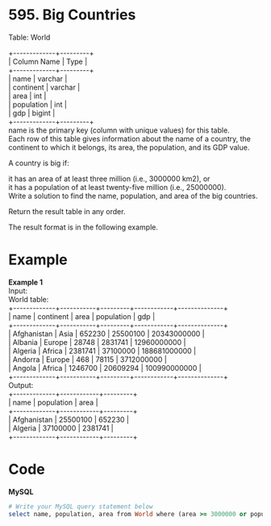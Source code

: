 # 595. Big Countries
Table: World  

+-------------+---------+  
| Column Name | Type    |  
+-------------+---------+  
| name        | varchar |  
| continent   | varchar |  
| area        | int     |  
| population  | int     |  
| gdp         | bigint  |  
+-------------+---------+  
name is the primary key (column with unique values) for this table.  
Each row of this table gives information about the name of a country, the continent to which it belongs, its area, the population, and its GDP value.  
 

A country is big if:  

it has an area of at least three million (i.e., 3000000 km2), or  
it has a population of at least twenty-five million (i.e., 25000000).  
Write a solution to find the name, population, and area of the big countries.  

Return the result table in any order.  

The result format is in the following example.  

 
# Example
**Example 1**  
Input:  
World table:  
+-------------+-----------+---------+------------+--------------+  
| name        | continent | area    | population | gdp          |  
+-------------+-----------+---------+------------+--------------+  
| Afghanistan | Asia      | 652230  | 25500100   | 20343000000  |  
| Albania     | Europe    | 28748   | 2831741    | 12960000000  |  
| Algeria     | Africa    | 2381741 | 37100000   | 188681000000 |  
| Andorra     | Europe    | 468     | 78115      | 3712000000   |  
| Angola      | Africa    | 1246700 | 20609294   | 100990000000 |  
+-------------+-----------+---------+------------+--------------+  
Output:   
+-------------+------------+---------+  
| name        | population | area    |  
+-------------+------------+---------+  
| Afghanistan | 25500100   | 652230  |  
| Algeria     | 37100000   | 2381741 |  
+-------------+------------+---------+  

# Code
**MySQL**
```ruby
# Write your MySQL query statement below
select name, population, area from World where (area >= 3000000 or population >= 25000000);
```
